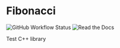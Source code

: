 # Fibonacci
![GitHub Workflow Status](https://img.shields.io/github/workflow/status/colin-pm/fibonacci/CI)
![Read the Docs](https://img.shields.io/readthedocs/fibonacci)

Test C++ library
